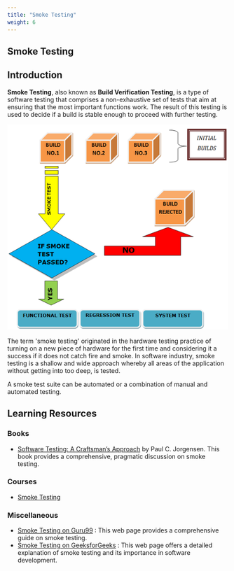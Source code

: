 ```yaml
---
title: "Smoke Testing"
weight: 6
---
```


## Smoke Testing

## Introduction

**Smoke Testing**, also known as **Build Verification Testing**, is a type of software testing that comprises a non-exhaustive set of tests that aim at ensuring that the most important functions work. The result of this testing is used to decide if a build is stable enough to proceed with further testing.

![smoke-testing](image.png)

The term 'smoke testing' originated in the hardware testing practice of turning on a new piece of hardware for the first time and considering it a success if it does not catch fire and smoke. In software industry, smoke testing is a shallow and wide approach whereby all areas of the application without getting into too deep, is tested.

A smoke test suite can be automated or a combination of manual and automated testing.

## Learning Resources

### Books

- [Software Testing: A Craftsman’s Approach](https://www.amazon.com/Software-Testing-Craftsmans-Approach-Fourth/dp/1466560681) by Paul C. Jorgensen. This book provides a comprehensive, pragmatic discussion on smoke testing.

### Courses

- [Smoke Testing](https://www.coursera.org/in/articles/what-is-smoke-testing)

### Miscellaneous

- [Smoke Testing on Guru99](https://www.guru99.com/smoke-testing.html) : This web page provides a comprehensive guide on smoke testing.
- [Smoke Testing on GeeksforGeeks](https://www.geeksforgeeks.org/smoke-testing-software-testing/) : This web page offers a detailed explanation of smoke testing and its importance in software development.